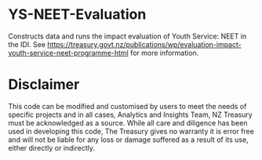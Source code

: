 # YS-NEET-Evaluation
Constructs data and runs the impact evaluation of Youth Service: NEET in the IDI. See https://treasury.govt.nz/publications/wp/evaluation-impact-youth-service-neet-programme-html for more information.

# Disclaimer
This code can be modified and customised by users to meet the needs of specific projects and in all cases, Analytics and Insights Team, NZ Treasury must be acknowledged as a source. While all care and diligence has been used in developing this code, The Treasury gives no warranty it is error free and will not be liable for any loss or damage suffered as a result of its use, either directly or indirectly.
